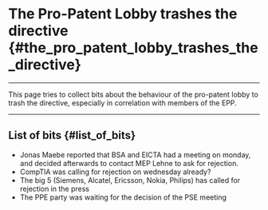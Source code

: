 # The Pro-Patent Lobby trashes the directive {#the_pro_patent_lobby_trashes_the_directive}

------------------------------------------------------------------------

This page tries to collect bits about the behaviour of the pro-patent
lobby to trash the directive, especially in correlation with members of
the EPP.

------------------------------------------------------------------------

## List of bits {#list_of_bits}

-   Jonas Maebe reported that BSA and EICTA had a meeting on monday, and
    decided afterwards to contact MEP Lehne to ask for rejection.
-   CompTIA was calling for rejection on wednesday already?
-   The big 5 (Siemens, Alcatel, Ericsson, Nokia, Philips) has called
    for rejection in the press
-   The PPE party was waiting for the decision of the PSE meeting
